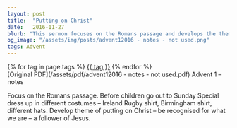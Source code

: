 ```yaml
---
layout: post
title:  "Putting on Christ"
date:   2016-11-27
blurb: "This sermon focuses on the Romans passage and develops the theme of 'putting on Christ'. The core message is about being recognized for what we are, a follower of Jesus."
og_image: "/assets/img/posts/advent12016 - notes - not used.png"
tags: Advent
---    
```

<div class="tag-pills">
    {% for tag in page.tags %}
    <a href="{{ site.baseurl }}/tag/{{ tag | slugify }}" class="tag-pill">{{ tag }}</a>
    {% endfor %}
</div>
[Original PDF](/assets/pdf/advent12016 - notes - not used.pdf)
Advent 1 – notes

Focus on the Romans passage. Before children go out to Sunday Special dress up in different costumes – Ireland Rugby shirt, Birmingham shirt, different hats. Develop theme of putting on Christ – be recognised for what we are – a follower of Jesus.
